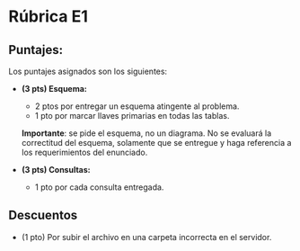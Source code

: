 ﻿# Rúbrica E1

## Puntajes: 

Los puntajes asignados son los siguientes:

- **(3 pts) Esquema:** 
  - 2 ptos por entregar un esquema atingente al problema. 
  - 1 pto por marcar llaves primarias en todas las tablas.  
  
  **Importante**: se pide el esquema, no un diagrama. No se evaluará la correctitud del esquema, solamente que se entregue y haga referencia a los requerimientos del enunciado.

- **(3 pts) Consultas:** 
  - 1 pto por cada consulta entregada.

## Descuentos

- (1 pto) Por subir el archivo en una carpeta incorrecta en el servidor.



